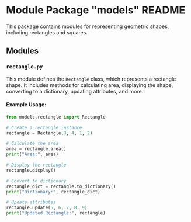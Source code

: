 # Module Package "models" README

This package contains modules for representing geometric shapes, including rectangles and squares.

## Modules

### `rectangle.py`

This module defines the `Rectangle` class, which represents a rectangle shape. 
It includes methods for calculating area, displaying the shape, 
converting to a dictionary, updating attributes, and more.

#### Example Usage:

```python
from models.rectangle import Rectangle

# Create a rectangle instance
rectangle = Rectangle(3, 4, 1, 2)

# Calculate the area
area = rectangle.area()
print("Area:", area)

# Display the rectangle
rectangle.display()

# Convert to dictionary
rectangle_dict = rectangle.to_dictionary()
print("Dictionary:", rectangle_dict)

# Update attributes
rectangle.update(5, 6, 7, 8, 9)
print("Updated Rectangle:", rectangle)
